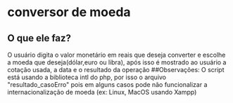# conversor de moeda
## O que ele faz?
O usuário digita o valor monetário em reais que deseja converter e escolhe a moeda que deseja(dólar,euro ou libra), após isso é mostrado ao usuário a cotação usada, a data e o resultado da operação
##Observações:
O script está usando a biblioteca intl do php, por isso o arquivo "resultado_casoErro" pois em alguns casos pode não funcionalizar a internacionalização de moeda (ex: Linux, MacOS usando Xampp)
